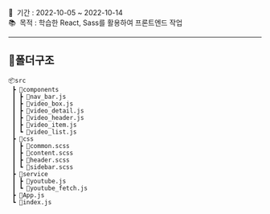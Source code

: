 📅 &nbsp;기간 : 2022-10-05 ~ 2022-10-14 \
📚 &nbsp;목적 : 학습한 React, Sass를 활용하여 프론트엔드 작업

<hr/>

## 📌폴더구조
```
📦src
 ┣ 📂components
 ┃ ┣ 📜nav_bar.js
 ┃ ┣ 📜video_box.js
 ┃ ┣ 📜video_detail.js
 ┃ ┣ 📜video_header.js
 ┃ ┣ 📜video_item.js
 ┃ ┗ 📜video_list.js
 ┣ 📂css
 ┃ ┣ 📜common.scss
 ┃ ┣ 📜content.scss
 ┃ ┣ 📜header.scss
 ┃ ┗ 📜sidebar.scss
 ┣ 📂service
 ┃ ┣ 📜youtube.js
 ┃ ┗ 📜youtube_fetch.js
 ┣ 📜App.js
 ┗ 📜index.js
```
<!--  
### ✨ 2022-10-05 작업
✔️ 주제 선정 및 필요한 라이브러리 설치

### ✨ 2022-10-06 작업
✔️ 헤더 레이아웃 구성 및 코딩 작업

### ✨ 2022-10-07 작업
✔️ 사이드바 레이아웃 구성 및 코딩 작업

### ✨ 2022-10-11 작업
✔️ 메인 페이지 유튜브 API 활용하여 연결 진행 및 작업 中

### ✨ 2022-10-12 작업
✔️ 메인 페이지 유튜브 API 활용하여 연결 진행 完 \
✔️ 서브 페이지 유튜브 API 활용하여 연결 진행 및 작업 
-->